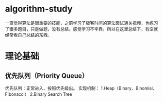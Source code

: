 # algorithm-study
一直觉得算法是很重要的技能，之前学习了极客时间的算法面试通关视频，也练习了很多题目，只是做题，没有总结，感觉学习不牢靠。所以在这里总结下，有空就经常看自己总结的东西。

# 理论基础
## 优先队列（Priority Queue）
优先队列：正常进入、按照优先级出。
实现机制：
1.Heap（Binary、Binomial、Fibonacci）
2.Binary Search Tree



